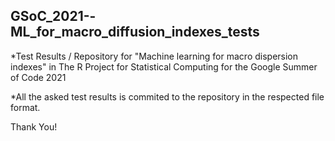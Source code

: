 ## GSoC_2021--ML_for_macro_diffusion_indexes_tests

*Test Results / Repository for "Machine learning for macro dispersion indexes" in The R Project for Statistical Computing for the Google Summer of Code 2021

*All the asked test results is commited to the repository in the respected file format.


Thank You!
